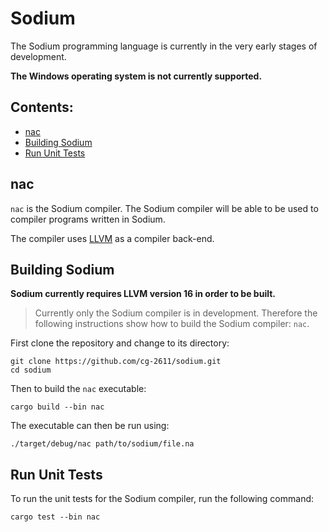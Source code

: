 # Sodium
The Sodium programming language is currently in the very early stages of development.

**The Windows operating system is not currently supported.**

## Contents:
- [nac](#nac)
- [Building Sodium](#building-sodium)
- [Run Unit Tests](#run-unit-tests)

## nac
`nac` is the Sodium compiler. The Sodium compiler will be able to be used to compiler programs written in Sodium.

The compiler uses [LLVM](https://github.com/llvm/llvm-project) as a compiler back-end.

## Building Sodium
**Sodium currently requires LLVM version 16 in order to be built.**

> Currently only the Sodium compiler is in development.
> Therefore the following instructions show how to build the Sodium compiler: `nac`.

First clone the repository and change to its directory:
```
git clone https://github.com/cg-2611/sodium.git
cd sodium
```
Then to build the `nac` executable:
```
cargo build --bin nac
```
The executable can then be run using:
```
./target/debug/nac path/to/sodium/file.na
```

## Run Unit Tests
To run the unit tests for the Sodium compiler, run the following command:
```
cargo test --bin nac
```

